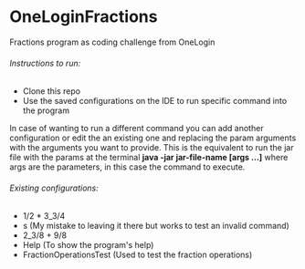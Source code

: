# OneLoginFractions
Fractions program as coding challenge from OneLogin

###### Instructions to run:
- Clone this repo
- Use the saved configurations on the IDE to run specific command into the program

In case of wanting to run a different command you can add another configuration or edit the an existing one and 
replacing the param arguments with the arguments you want to provide. This is the equivalent to run the jar file with 
the params at the terminal **java -jar jar-file-name [args …]** where args are the parameters, in this case the
command to execute.

###### Existing configurations:
- 1/2 * 3_3/4
- s (My mistake to leaving it there but works to test an invalid command)
- 2_3/8 + 9/8
- Help (To show the program's help)
- FractionOperationsTest (Used to test the fraction operations)
